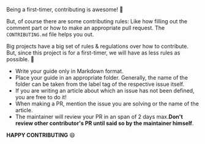Being a first-timer, contributing is awesome! :tada:

But, of course there are some contributing rules: Like how filling out the comment part or how to make an appropriate pull request.
The `CONTRIBUTING.md` file helps you out.

Big projects have a big set of rules & regulations over how to contribute. But, since this project is for a first-timer, 
we will have as less rules as possible. :pizza:

- Write your guide only in Markdown format.
- Place your guide in an appropriate folder. Generally, the name of the folder can be taken from the label tag of the respective 
issue itself.
- If you are writing an article about which an issue has not been defined, you are free to do it!
- When making a PR, mention the issue you are solving or the name of the article.
- The maintainer will review your PR in an span of 2 days max.**Don't review other contributor's PR until said so by the maintainer
himself**.

**HAPPY CONTRIBUTING** :smile:

